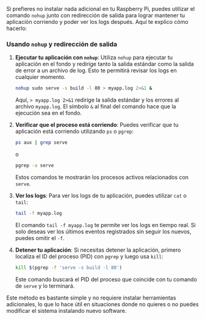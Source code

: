 Si prefieres no instalar nada adicional en tu Raspberry Pi, puedes utilizar el comando `nohup` junto con redirección de salida para lograr mantener tu aplicación corriendo y poder ver los logs después. Aquí te explico cómo hacerlo:

### Usando `nohup` y redirección de salida

1. **Ejecutar tu aplicación con `nohup`**:
   Utiliza `nohup` para ejecutar tu aplicación en el fondo y redirige tanto la salida estándar como la salida de error a un archivo de log. Esto te permitirá revisar los logs en cualquier momento.
   
   ```bash
   nohup sudo serve -s build -l 80 > myapp.log 2>&1 &
   ```

   Aquí, `> myapp.log 2>&1` redirige la salida estándar y los errores al archivo `myapp.log`. El símbolo `&` al final del comando hace que la ejecución sea en el fondo.

2. **Verificar que el proceso está corriendo**:
   Puedes verificar que tu aplicación está corriendo utilizando `ps` o `pgrep`:
   
   ```bash
   ps aux | grep serve
   ```

   o

   ```bash
   pgrep -a serve
   ```

   Estos comandos te mostrarán los procesos activos relacionados con `serve`.

3. **Ver los logs**:
   Para ver los logs de tu aplicación, puedes utilizar `cat` o `tail`:
   
   ```bash
   tail -f myapp.log
   ```

   El comando `tail -f myapp.log` te permite ver los logs en tiempo real. Si solo deseas ver los últimos eventos registrados sin seguir los nuevos, puedes omitir el `-f`.

4. **Detener tu aplicación**:
   Si necesitas detener la aplicación, primero localiza el ID del proceso (PID) con `pgrep` y luego usa `kill`:
   
   ```bash
   kill $(pgrep -f 'serve -s build -l 80')
   ```

   Este comando buscará el PID del proceso que coincide con tu comando de `serve` y lo terminará.

Este método es bastante simple y no requiere instalar herramientas adicionales, lo que lo hace útil en situaciones donde no quieres o no puedes modificar el sistema instalando nuevo software.